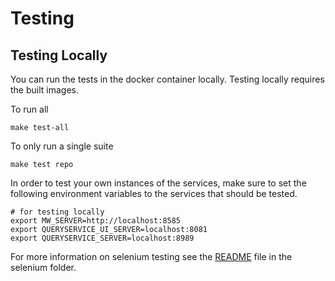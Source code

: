 # Testing


## Testing Locally

You can run the tests in the docker container locally. Testing locally requires the built images.

To run all
```
make test-all
```

To only run a single suite

```
make test repo
```

In order to test your own instances of the services, make sure to set the following environment variables to the services that should be tested. 

```
# for testing locally
export MW_SERVER=http://localhost:8585
export QUERYSERVICE_UI_SERVER=localhost:8081
export QUERYSERVICE_SERVER=localhost:8989
```

For more information on selenium testing see the [README](../../Docker/test/selenium/README.md) file in the selenium folder.
